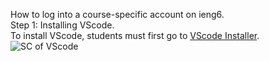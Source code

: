 How to log into a course-specific account on ieng6.<br/>
Step 1: Installing VScode.<br/>
To install VScode, students must first go to [VScode Installer](https://code.visualstudio.com/).<br/>
![SC of VScode](https://user-images.githubusercontent.com/114313685/193160564-fd903885-78fe-480b-b297-de2585290972.png)

